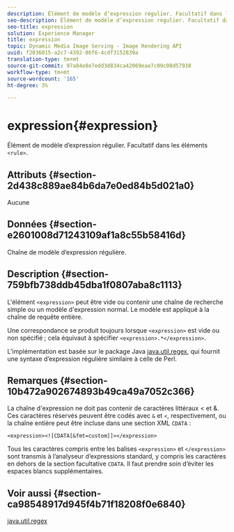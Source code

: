 ```yaml
---
description: Élément de modèle d’expression régulier. Facultatif dans les éléments <rule>.
seo-description: Élément de modèle d’expression régulier. Facultatif dans les éléments <rule>.
seo-title: expression
solution: Experience Manager
title: expression
topic: Dynamic Media Image Serving - Image Rendering API
uuid: f2036015-a2c7-4392-86f6-4cdf3152839a
translation-type: tm+mt
source-git-commit: 97a84e8e7edd3d834ca42069eae7c09c00d57938
workflow-type: tm+mt
source-wordcount: '165'
ht-degree: 3%

---
```



# expression{#expression}

Élément de modèle d’expression régulier. Facultatif dans les éléments `<rule>`.

## Attributs {#section-2d438c889ae84b6da7e0ed84b5d021a0}

Aucune

## Données {#section-e2601008d71243109af1a8c55b58416d}

Chaîne de modèle d’expression régulière.

## Description {#section-759bfb738ddb45dba1f0807aba8c1113}

L&#39;élément `<expression>` peut être vide ou contenir une chaîne de recherche simple ou un modèle d&#39;expression normal. Le modèle est appliqué à la chaîne de requête entière.

Une correspondance se produit toujours lorsque `<expression>` est vide ou non spécifié ; cela équivaut à spécifier `<expression>.*</expression>`.

L’implémentation est basée sur le package Java [java.util.regex](https://www2.cs.duke.edu/csed/java/jdk1.4.2/docs/api/), qui fournit une syntaxe d’expression régulière similaire à celle de Perl.

## Remarques {#section-10b472a902674893b49ca49a7052c366}

La chaîne d&#39;expression ne doit pas contenir de caractères littéraux &lt; et &amp;. Ces caractères réservés peuvent être codés avec `&` et `<`, respectivement, ou la chaîne entière peut être incluse dans une section XML `CDATA` :

`<expression><![CDATA[&fmt=custom]]></expression>`

Tous les caractères compris entre les balises `<expression>` et `</expression>` sont transmis à l’analyseur d’expressions standard, y compris les caractères en dehors de la section facultative `CDATA`. Il faut prendre soin d’éviter les espaces blancs supplémentaires.

## Voir aussi {#section-ca98548917d945f4b71f18208f0e6840}

[java.util.regex](https://www2.cs.duke.edu/csed/java/jdk1.4.2/docs/api/)
